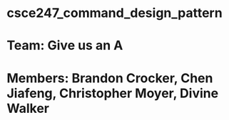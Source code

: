 # csce247_command_design_pattern

# Team: Give us an A
# Members: Brandon Crocker, Chen Jiafeng, Christopher Moyer, Divine Walker

